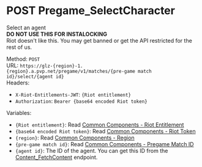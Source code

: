 # POST Pregame_SelectCharacter

Select an agent  
**DO NOT USE THIS FOR INSTALOCKING**  
Riot doesn't like this. You may get banned or get the API restricted for the rest of us.  


Method: `POST`  
URL: `https://glz-{region}-1.{region}.a.pvp.net/pregame/v1/matches/{pre-game match id}/select/{agent id}`  
Headers:
 - `X-Riot-Entitlements-JWT`: `{Riot entitlement}`
 - `Authorization`: `Bearer {base64 encoded Riot token}`

Variables:
 - `{Riot entitlement}`: Read [Common Components - Riot Entitlement](../common-components.md#riot-entitlement)
 - `{base64 encoded Riot token}`: Read [Common Components - Riot Token](../common-components.md#riot-token)
 - `{region}`: Read [Common Components - Region](../common-components.md#region)
 - `{pre-game match id}`: Read [Common Components - Pregame Match ID](../common-components.md#pregame-match-id)
 - `{agent id}`: The ID of the agent. You can get this ID from the [Content_FetchContent](../PVP%20Endpoints/GET%20Content_FetchContent.md) endpoint.


